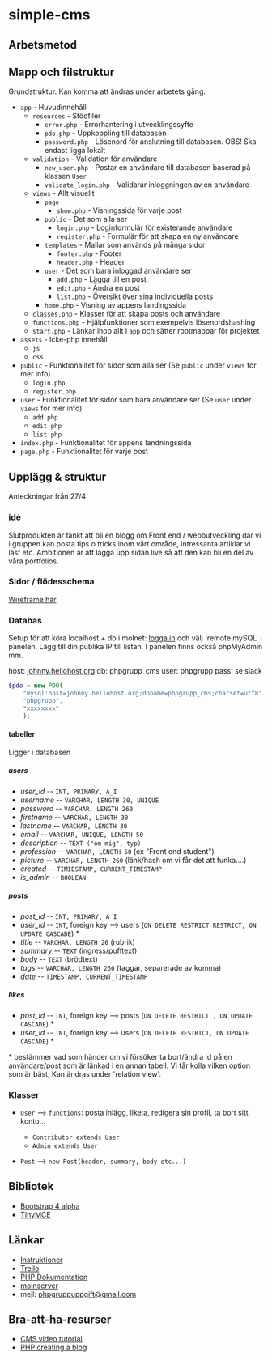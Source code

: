 # simple-cms

## Arbetsmetod

## Mapp och filstruktur
Grundstruktur. Kan komma att ändras under arbetets gång.
* `app` - Huvudinnehåll
  - `resources` - Stödfiler
    - `error.php` - Errorhantering i utvecklingssyfte
    - `pdo.php` - Uppkoppling till databasen
    - `password.php` - Lösenord för anslutning till databasen. OBS! Ska endast ligga lokalt
  - `validation` - Validation för användare
    - `new_user.php` - Postar en användare till databasen baserad på klassen `User`
    - `validate_login.php` - Validarar inloggningen av en användare
  - `views` - Allt visuellt
    - `page`
      - `show.php` - Visningssida för varje post
    - `public` - Det som alla ser
      - `login.php` - Loginformulär för existerande användare
      - `register.php` - Formulär för att skapa en ny användare
    - `templates` - Mallar som används på många sidor
      - `footer.php` - Footer
      - `header.php` - Header
    - `user` - Det som bara inloggad användare ser
      - `add.php` - Lägga till en post
      - `edit.php` - Ändra en post
      - `list.php` - Översikt över sina individuella posts
    - `home.php` - Visning av appens landingssida
  - `classes.php` - Klasser för att skapa posts och användare
  - `functions.php` - Hjälpfunktioner som exempelvis lösenordshashing
  - `start.php` - Länkar ihop allt i `app` och sätter rootmappar för projektet
* `assets` - Icke-php innehåll
  - `js`
  - `css`
* `public` - Funktionalitet för sidor som alla ser (Se `public` under `views` för mer info)
  - `login.php`
  - `register.php`
* `user` - Funktionalitet för sidor som bara användare ser (Se `user` under `views` för mer info)
  - `add.php`
  - `edit.php`
  - `list.php`
* `index.php` - Funktionalitet för appens landningssida
* `page.php` - Funktionalitet för varje post

## Upplägg & struktur

Anteckningar från 27/4

### idé

Slutprodukten är tänkt att bli en blogg om Front end / webbutveckling där vi i gruppen kan posta tips o tricks inom vårt område, intressanta artiklar vi läst etc. Ambitionen är att lägga upp sidan live så att den kan bli en del av våra portfolios.

### Sidor / flödesschema

[Wireframe här](https://drive.google.com/file/d/0B-YWuZQGy3G2VXpyRkZTQmRhbzg/view?usp=sharing)

### Databas

Setup för att köra localhost + db i molnet: [logga in](https://www.heliohost.org) och välj 'remote mySQL' i panelen. Lägg till din publika IP till listan. I panelen finns också phpMyAdmin mm.

host: [johnny.heliohost.org](johnny.heliohost.org)
db: phpgrupp_cms
user: phpgrupp
pass: se slack

```php
$pdo = new PDO(
    "mysql:host=johnny.heliohost.org;dbname=phpgrupp_cms;charset=utf8",
    "phpgrupp",
    "xxxxxxxx"
    );
```

#### tabeller

Ligger i databasen

##### users

* _user\_id_ -- `INT, PRIMARY, A_I`
* _username_ -- `VARCHAR, LENGTH 30, UNIQUE`
* _password_ -- `VARCHAR, LENGTH 260`
* _firstname_ -- `VARCHAR, LENGTH 30`
* _lastname_ -- `VARCHAR, LENGTH 30`
* _email_ -- `VARCHAR, UNIQUE, LENGTH 50`
* _description_ -- `TEXT ("om mig", typ)`
* _profession_ -- `VARCHAR, LENGTH 50` (ex "Front end student")
* _picture_ -- `VARCHAR, LENGTH 260` (länk/hash om vi får det att funka....)
* _created_ -- `TIMIESTAMP, CURRENT_TIMESTAMP`
* _is\_admin_ -- `BOOLEAN`

##### posts

* _post\_id_ -- `INT, PRIMARY, A_I`
* _user\_id_ -- `INT`, foreign key --> users (`ON DELETE RESTRICT RESTRICT, ON UPDATE CASCADE`) *
* _title_ -- `VARCHAR, LENGTH 26` (rubrik)
* _summary_ -- `TEXT` (ingress/pufftext)
* _body_ -- `TEXT` (brödtext)
* _tags_ -- `VARCHAR, LENGTH 260` (taggar, separerade av komma)
* _date_ -- `TIMESTAMP, CURRENT_TIMESTAMP`

##### likes

* _post\_id_ -- `INT`, foreign key --> posts (`ON DELETE RESTRICT , ON UPDATE CASCADE`) *
* _user\_id_ -- `INT`, foreign key --> users (`ON DELETE RESTRICT, ON UPDATE CASCADE`) *

\* bestämmer vad som händer om vi försöker ta bort/ändra id på en användare/post som är länkad i en annan tabell. Vi får kolla vilken option som är bäst, Kan ändras under 'relation view'.

### Klasser

* `User` --> `functions`: posta inlägg, like:a, redigera sin profil, ta bort sitt konto...
  * `Contributor extends User`
  * `Admin extends User`

* `Post` --> `new Post(header, summary, body etc...)`

## Bibliotek

* [Bootstrap 4 alpha](https://v4-alpha.getbootstrap.com/)
* [TinyMCE](https://www.tinymce.com/docs/)

## Länkar

* [Instruktioner](https://github.com/FEND16/cms-php-mysql/blob/master/group_assignment_simple_cms.md)
* [Trello](https://trello.com/b/tEPopVij/php-gruppuppgift)
* [PHP Dokumentation](http://php.net/docs.php)
* [molnserver](https://www.heliohost.org)
* mejl: phpgruppuppgift@gmail.com

## Bra-att-ha-resurser

* [CMS video tutorial](https://www.youtube.com/watch?v=UbsAdx58ch0&list=PLfdtiltiRHWF0O8kS5D_3-nTzsFiPMOfM)
* [PHP creating a blog](https://thenewboston.com/videos.php?cat=74&video=19652)
